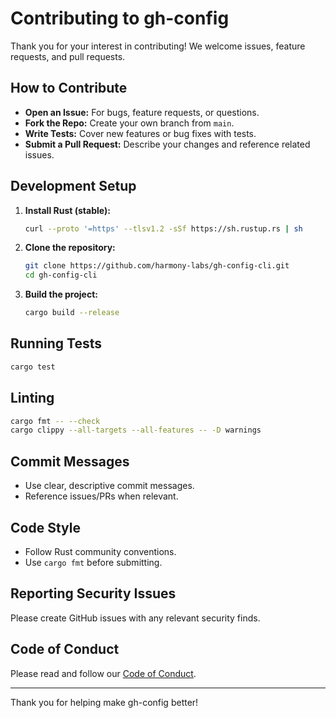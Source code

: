 # Contributing to gh-config

Thank you for your interest in contributing! We welcome issues, feature requests, and pull requests.

## How to Contribute

- **Open an Issue:** For bugs, feature requests, or questions.
- **Fork the Repo:** Create your own branch from `main`.
- **Write Tests:** Cover new features or bug fixes with tests.
- **Submit a Pull Request:** Describe your changes and reference related issues.

## Development Setup

1. **Install Rust (stable):**
   ```bash
   curl --proto '=https' --tlsv1.2 -sSf https://sh.rustup.rs | sh
   ```
2. **Clone the repository:**
   ```bash
   git clone https://github.com/harmony-labs/gh-config-cli.git
   cd gh-config-cli
   ```
3. **Build the project:**
   ```bash
   cargo build --release
   ```

## Running Tests

```bash
cargo test
```

## Linting

```bash
cargo fmt -- --check
cargo clippy --all-targets --all-features -- -D warnings
```

## Commit Messages

- Use clear, descriptive commit messages.
- Reference issues/PRs when relevant.

## Code Style

- Follow Rust community conventions.
- Use `cargo fmt` before submitting.

## Reporting Security Issues

Please create GitHub issues with any relevant security finds.

## Code of Conduct

Please read and follow our [Code of Conduct](CODE_OF_CONDUCT.md).

---
Thank you for helping make gh-config better!